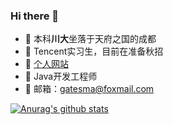 ### Hi there 👋



- 🔭 本科**川大**坐落于天府之国的成都
- 🌱 Tencent实习生，目前在准备秋招
- 👯 [个人网站](http://gatesma.cn)
- 🤔 Java开发工程师
- 💬 邮箱：gatesma@foxmail.com


[![Anurag's github stats](https://github-readme-stats.vercel.app/api?username=GatesMa)](https://github.com/anuraghazra/github-readme-stats)
